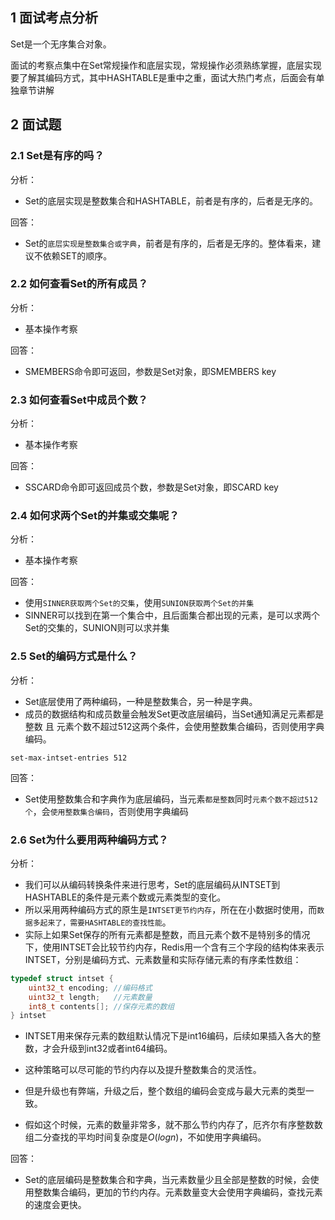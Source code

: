   
## 1 面试考点分析

Set是一个无序集合对象。

面试的考察点集中在Set常规操作和底层实现，常规操作必须熟练掌握，底层实现要了解其编码方式，其中HASHTABLE是重中之重，面试大热门考点，后面会有单独章节讲解

## 2 面试题

### 2.1 Set是有序的吗？

分析：
- Set的底层实现是整数集合和HASHTABLE，前者是有序的，后者是无序的。

回答：
- Set的`底层实现是整数集合或字典`，前者是有序的，后者是无序的。整体看来，建议不依赖SET的顺序。
### 2.2 如何查看Set的所有成员？

分析：
- 基本操作考察

回答：
- SMEMBERS命令即可返回，参数是Set对象，即SMEMBERS key

### 2.3 如何查看Set中成员个数？

分析：
- 基本操作考察

回答：
- SSCARD命令即可返回成员个数，参数是Set对象，即SCARD key

### 2.4 如何求两个Set的并集或交集呢？

分析：
- 基本操作考察

回答：
- 使用`SINNER获取两个Set的交集`，使用`SUNION获取两个Set的并集`
- SINNER可以找到在第一个集合中，且后面集合都出现的元素，是可以求两个Set的交集的，SUNION则可以求并集
### 2.5 Set的编码方式是什么？

分析：
- Set底层使用了两种编码，一种是整数集合，另一种是字典。
- 成员的数据结构和成员数量会触发Set更改底层编码，当Set通知满足元素都是整数 且 元素个数不超过512这两个条件，会使用整数集合编码，否则使用字典编码。
```shell
set-max-intset-entries 512
```

回答：
- Set使用整数集合和字典作为底层编码，当元素`都是整数`同时`元素个数不超过512个`，会`使用整数集合编码`，否则使用字典编码

### 2.6 Set为什么要用两种编码方式？

分析：
- 我们可以从编码转换条件来进行思考，Set的底层编码从INTSET到HASHTABLE的条件是元素个数或元素类型的变化。
- 所以采用两种编码方式的原生是`INTSET更节约内存`，所在在小数据时使用，而`数据多起来了，需要HASHTABLE的查找性能`。
- 实际上如果Set保存的所有元素都是整数，而且元素个数不是特别多的情况下，使用INTSET会比较节约内存，Redis用一个含有三个字段的结构体来表示INTSET，分别是编码方式、元素数量和实际存储元素的有序柔性数组：
```C
typedef struct intset {
	uint32_t encoding; //编码格式
	uint32_t length;   //元素数量
	int8_t contents[]; //保存元素的数组
} intset
```

- INTSET用来保存元素的数组默认情况下是int16编码，后续如果插入各大的整数，才会升级到int32或者int64编码。
- 这种策略可以尽可能的节约内存以及提升整数集合的灵活性。

- 但是升级也有弊端，升级之后，整个数组的编码会变成与最大元素的类型一致。
- 假如这个时候，元素的数量非常多，就不那么节约内存了，厄齐尔有序整数数组二分查找的平均时间复杂度是$O(logn)$，不如使用字典编码。

回答：
- Set的底层编码是整数集合和字典，当元素数量少且全部是整数的时候，会使用整数集合编码，更加的节约内存。元素数量变大会使用字典编码，查找元素的速度会更快。